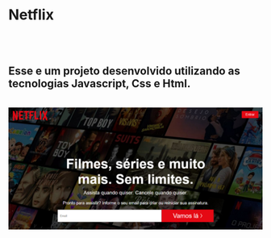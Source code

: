 # Netflix
<br>
<br>
<h2>Esse e um projeto desenvolvido utilizando as tecnologias Javascript, Css e Html. </h2>
<br> 
<img src="https://github.com/rodollforibbeiro/Netflix/blob/master/img/Print%20Netflix.png?raw=true">

